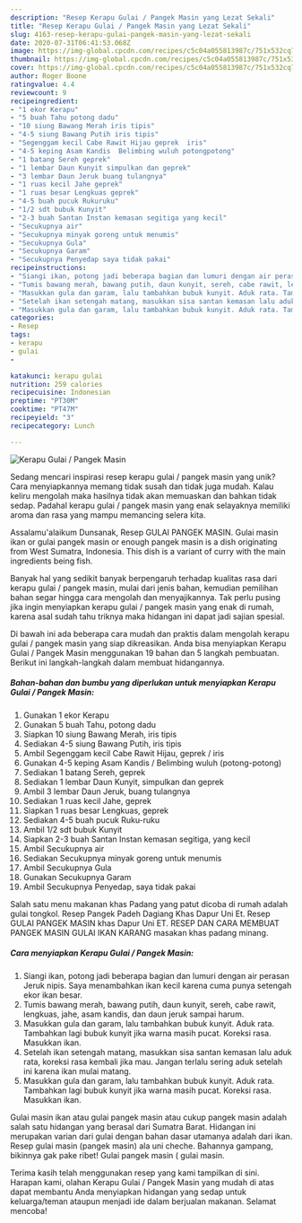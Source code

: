 ```yaml
---
description: "Resep Kerapu Gulai / Pangek Masin yang Lezat Sekali"
title: "Resep Kerapu Gulai / Pangek Masin yang Lezat Sekali"
slug: 4163-resep-kerapu-gulai-pangek-masin-yang-lezat-sekali
date: 2020-07-31T06:41:53.068Z
image: https://img-global.cpcdn.com/recipes/c5c04a055813987c/751x532cq70/kerapu-gulai-pangek-masin-foto-resep-utama.jpg
thumbnail: https://img-global.cpcdn.com/recipes/c5c04a055813987c/751x532cq70/kerapu-gulai-pangek-masin-foto-resep-utama.jpg
cover: https://img-global.cpcdn.com/recipes/c5c04a055813987c/751x532cq70/kerapu-gulai-pangek-masin-foto-resep-utama.jpg
author: Roger Boone
ratingvalue: 4.4
reviewcount: 9
recipeingredient:
- "1 ekor Kerapu"
- "5 buah Tahu potong dadu"
- "10 siung Bawang Merah iris tipis"
- "4-5 siung Bawang Putih iris tipis"
- "Segenggam kecil Cabe Rawit Hijau geprek  iris"
- "4-5 keping Asam Kandis  Belimbing wuluh potongpotong"
- "1 batang Sereh geprek"
- "1 lembar Daun Kunyit simpulkan dan geprek"
- "3 lembar Daun Jeruk buang tulangnya"
- "1 ruas kecil Jahe geprek"
- "1 ruas besar Lengkuas geprek"
- "4-5 buah pucuk Rukuruku"
- "1/2 sdt bubuk Kunyit"
- "2-3 buah Santan Instan kemasan segitiga yang kecil"
- "Secukupnya air"
- "Secukupnya minyak goreng untuk menumis"
- "Secukupnya Gula"
- "Secukupnya Garam"
- "Secukupnya Penyedap saya tidak pakai"
recipeinstructions:
- "Siangi ikan, potong jadi beberapa bagian dan lumuri dengan air perasan Jeruk nipis. Saya menambahkan ikan kecil karena cuma punya setengah ekor ikan besar."
- "Tumis bawang merah, bawang putih, daun kunyit, sereh, cabe rawit, lengkuas, jahe, asam kandis, dan daun jeruk sampai harum."
- "Masukkan gula dan garam, lalu tambahkan bubuk kunyit. Aduk rata. Tambahkan lagi bubuk kunyit jika warna masih pucat. Koreksi rasa. Masukkan ikan."
- "Setelah ikan setengah matang, masukkan sisa santan kemasan lalu aduk rata, koreksi rasa kembali jika mau. Jangan terlalu sering aduk setelah ini karena ikan mulai matang."
- "Masukkan gula dan garam, lalu tambahkan bubuk kunyit. Aduk rata. Tambahkan lagi bubuk kunyit jika warna masih pucat. Koreksi rasa. Masukkan ikan."
categories:
- Resep
tags:
- kerapu
- gulai
- 

katakunci: kerapu gulai  
nutrition: 259 calories
recipecuisine: Indonesian
preptime: "PT30M"
cooktime: "PT47M"
recipeyield: "3"
recipecategory: Lunch

---
```



![Kerapu Gulai / Pangek Masin](https://img-global.cpcdn.com/recipes/c5c04a055813987c/751x532cq70/kerapu-gulai-pangek-masin-foto-resep-utama.jpg)

Sedang mencari inspirasi resep kerapu gulai / pangek masin yang unik? Cara menyiapkannya memang tidak susah dan tidak juga mudah. Kalau keliru mengolah maka hasilnya tidak akan memuaskan dan bahkan tidak sedap. Padahal kerapu gulai / pangek masin yang enak selayaknya memiliki aroma dan rasa yang mampu memancing selera kita.

Assalamu&#39;alaikum Dunsanak, Resep GULAI PANGEK MASIN. Gulai masin ikan or gulai pangek masin or enough pangek masin is a dish originating from West Sumatra, Indonesia. This dish is a variant of curry with the main ingredients being fish.

Banyak hal yang sedikit banyak berpengaruh terhadap kualitas rasa dari kerapu gulai / pangek masin, mulai dari jenis bahan, kemudian pemilihan bahan segar hingga cara mengolah dan menyajikannya. Tak perlu pusing jika ingin menyiapkan kerapu gulai / pangek masin yang enak di rumah, karena asal sudah tahu triknya maka hidangan ini dapat jadi sajian spesial.


Di bawah ini ada beberapa cara mudah dan praktis dalam mengolah kerapu gulai / pangek masin yang siap dikreasikan. Anda bisa menyiapkan Kerapu Gulai / Pangek Masin menggunakan 19 bahan dan 5 langkah pembuatan. Berikut ini langkah-langkah dalam membuat hidangannya.

<!--inarticleads1-->

##### Bahan-bahan dan bumbu yang diperlukan untuk menyiapkan Kerapu Gulai / Pangek Masin:

1. Gunakan 1 ekor Kerapu
1. Gunakan 5 buah Tahu, potong dadu
1. Siapkan 10 siung Bawang Merah, iris tipis
1. Sediakan 4-5 siung Bawang Putih, iris tipis
1. Ambil Segenggam kecil Cabe Rawit Hijau, geprek / iris
1. Gunakan 4-5 keping Asam Kandis / Belimbing wuluh (potong-potong)
1. Sediakan 1 batang Sereh, geprek
1. Sediakan 1 lembar Daun Kunyit, simpulkan dan geprek
1. Ambil 3 lembar Daun Jeruk, buang tulangnya
1. Sediakan 1 ruas kecil Jahe, geprek
1. Siapkan 1 ruas besar Lengkuas, geprek
1. Sediakan 4-5 buah pucuk Ruku-ruku
1. Ambil 1/2 sdt bubuk Kunyit
1. Siapkan 2-3 buah Santan Instan kemasan segitiga, yang kecil
1. Ambil Secukupnya air
1. Sediakan Secukupnya minyak goreng untuk menumis
1. Ambil Secukupnya Gula
1. Gunakan Secukupnya Garam
1. Ambil Secukupnya Penyedap, saya tidak pakai


Salah satu menu makanan khas Padang yang patut dicoba di rumah adalah gulai tongkol. Resep Pangek Padeh Dagiang Khas Dapur Uni Et. Resep GULAI PANGEK MASIN khas Dapur Uni ET. RESEP DAN CARA MEMBUAT PANGEK MASIN GULAI IKAN KARANG masakan khas padang minang. 

<!--inarticleads2-->

##### Cara menyiapkan Kerapu Gulai / Pangek Masin:

1. Siangi ikan, potong jadi beberapa bagian dan lumuri dengan air perasan Jeruk nipis. Saya menambahkan ikan kecil karena cuma punya setengah ekor ikan besar.
1. Tumis bawang merah, bawang putih, daun kunyit, sereh, cabe rawit, lengkuas, jahe, asam kandis, dan daun jeruk sampai harum.
1. Masukkan gula dan garam, lalu tambahkan bubuk kunyit. Aduk rata. Tambahkan lagi bubuk kunyit jika warna masih pucat. Koreksi rasa. Masukkan ikan.
1. Setelah ikan setengah matang, masukkan sisa santan kemasan lalu aduk rata, koreksi rasa kembali jika mau. Jangan terlalu sering aduk setelah ini karena ikan mulai matang.
1. Masukkan gula dan garam, lalu tambahkan bubuk kunyit. Aduk rata. Tambahkan lagi bubuk kunyit jika warna masih pucat. Koreksi rasa. Masukkan ikan.


Gulai masin ikan atau gulai pangek masin atau cukup pangek masin adalah salah satu hidangan yang berasal dari Sumatra Barat. Hidangan ini merupakan varian dari gulai dengan bahan dasar utamanya adalah dari ikan. Resep gulai masin (pangek masin) ala uni cheche. Bahannya gampang, bikinnya gak pake ribet! Gulai pangek masin ( gulai masin. 

Terima kasih telah menggunakan resep yang kami tampilkan di sini. Harapan kami, olahan Kerapu Gulai / Pangek Masin yang mudah di atas dapat membantu Anda menyiapkan hidangan yang sedap untuk keluarga/teman ataupun menjadi ide dalam berjualan makanan. Selamat mencoba!
